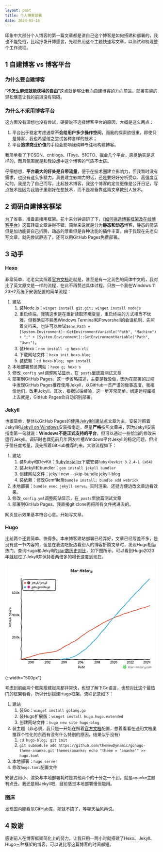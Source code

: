 ```yaml
---
layout: post
title: 个人博客部署
date: 2024-05-16
---
```


印象中大部分个人博客的第一篇文章都是讲自己这个博客是如何搭建和部署的，我也不能免俗，比起抒发开博感言，先趁热用这个主题快速写文章，以测试和梳理整个工作流程。

## 1 自建博客 vs 博客平台

### 为什么要自建博客

“**不怎么麻烦就能获得的自由**”这点就足够让我向自建博客的方向前进，部署实施的轻松惬意让我的前进没有阻碍。

### 为什么不采用博客平台

这方面没有深想也没有尝试，硬要说不选择博客平台的原因，大概是这么两点：

1. 平台出于稳定考虑通常**不会给用户多少操作空间**，而我的探索欲很重，即使只是博客，我也希望借之尝试各种各样的技术；
2. 平台**追求商业价值**的手段会影响我纯粹专注地构建博客。

我简单看了下CSDN、cnblogs、ITeye、51CTO、掘金几个平台，感觉确实是这样的，而且氛围就是和我设想中这个博客的气质不太搭。

仔细想想，**平台最大的好处是自带流量**，便于在技术圈建立影响力，但我暂时没有需求，也没有这么多精力，真要建立影响力的话，还是要好好分析受众、高强度互动的。我是为了自己而写，比起技术博客，我这个博客的定位更像是公开日记，写点技术是因为我脑子里刚好在想技术，而不是准备靠这篇文章教别人技术。

## 2 调研自建博客框架

为了省事，准备直接用框架。花十来分钟调研了下，《[如何挑选博客框架及在线博客平台](https://www.cnblogs.com/ncphoton/p/16950907.html)》这篇转载文章讲得不错。简单来说就是分为**静态和动态**博客，静态的简洁但是加功能要自己折腾，动态的厚重但是各种功能的插件丰富。由于我现在先老实写文章，就先尝试静态了，还可以用GitHub Pages免费部署。

## 3 动手

### Hexo

非常简单，老老实实照着[官方文档](https://hexo.io/zh-cn/docs/)走就是，甚至是有一定润色的简体中文的，我对比了英文原文是一样的流程，在此不再赘述具体过程，只放一个我在Windows 11 23H2系统下安装配置的简单流程：

1. 建站
   1. 装Node.js：`winget install git.git; winget install nodejs`
   2. 重启终端。我猜这步是在重新读取环境变量，重启终端的方式相当不优雅，但我确实不熟悉Windows Terminal和Powershell的会话机制，先照着文档来。也许可以尝试`$env:Path = [System.Environment]::GetEnvironmentVariable("Path", "Machine") + ";" + [System.Environment]::GetEnvironmentVariable("Path", "User")`。
   2. 装Hexo：`npm install -g hexo-cli`
   4. 下载网站文件：`hexo init hexo-blog`
   5. 装依赖：`cd hexo-blog; npm install`
2. 本地部署预览网站：`hexo g; hexo s`
3. 修改`_config.yml`调整网站显示，在`_posts`里放篇测试文章
4. 部署到GitHub Pages。这一步省略描述，主要是我没做，因为在部署的过程中发现GitHub Pages推荐使用Jekyll，以GitHub一贯严谨的做事态度，我相信他们，改用Jekyll。其次，根据以往经验，这一步非常简单，绑定远程库推上去就是，GitHub Pages会自动识别部署。

### Jekyll

也很简单，整体以GitHub Pages的[使用Jekyll创建站点](https://docs.github.com/zh/pages/setting-up-a-github-pages-site-with-jekyll/creating-a-github-pages-site-with-jekyll)文章为主，安装时照着Jekyll的[Jekyll on Windows](https://jekyllrb.com/docs/installation/windows/)安装指南走，尽量**严格**按照文章来，因为Jekyll安装指南第一句就说：**Windows不是正式支持的平台**，但可以通过一些恰当的修改来运行Jekyll。调研时也偶见前几年网友吐槽Windows平台Jekyll的稳定问题，但出于信任度考量，我先照着GitHub推荐的来。大致流程如下：

1. 建站
   1. 装Ruby和DevKit：[RubyInstaller](https://rubyinstaller.org/downloads/)下载安装`Ruby+Devkit 3.2.4-1 (x64)`
   2. 装Jekyll和bundler：`gem install jekyll bundler`
   3. 创建网站文件：jekyll new --skip-bundle jekyll-blog
   4. 装依赖：修改Gemfile后`bundle install; bundle add webrick`
2. 本地部署：`bundle exec jekyll serve`。实时渲染，还挺方便边改文章边看效果。
3. 修改`_config.yml`调整网站显示，在`_posts`里放篇测试文章
4. 部署到GitHub Pages。我直接git clone再把所有文件拷进去的。

网页显示效果基本符合心意。开始写文章。

### Hugo

比前两个还要简单、快得多。本来博客建站部署已经弄好，文章已经写差不多，是没有这一节内容的，但是在我边吃饭边看别人的博客折腾文章时，发现Hugo相当热门。查询Hugo和Jekyll的[star数历史对比](https://star-history.com/#jekyll/jekyll&gohugoio/hugo&Date)，如下图所示，可以看到Hugo2020年就超过了Jekyll并保持着两倍多的增长速度到现在。

![star-history-20240516](/assets/star-history-20240516.png){: width="500px"}

考虑到前面两个框架搭建起来都非常快，也想了解下Go语言，也想对比这个最热门的框架看看，所以计划搭建Hugo框架。流程记录如下：

1. 建站
   1. 装Go：`winget install golang.go`
   2. 装Hugo扩展版：`winget install hugo.hugo.extended`
   3. 创建网站文件：`hugo new site hugo-blog`
2. 装主题（非必须，我只是一开始在照着[官方文档](https://gohugo.io/getting-started/quick-start/)配置，想着看看在通用文档里推荐个性化的东西有没有什么特别的原因，结果似乎没有）
   1. `cd hugo-blog; git init`
   3. `git submodule add https://github.com/theNewDynamic/gohugo-theme-ananke.git themes/ananke; echo "theme = 'ananke'" >> hugo.toml`
3. 本地部署：`hugo server`
4. 修改`hogo.toml`配置文件

安装占用小、渲染与本地部署耗时是其他两个的十分之一不到，就是ananke主题有点丑。我还是用Jekyll吧，目前感觉本地部署慢但能用。

### 图床

发现国内能看见GitHub库，那就不搞了，等哪天抽风再说。

## 4 致谢

感谢前人在博客框架简化上的努力，让我只用一两小时就搭建了Hexo、Jekyll、Hugo三种框架的博客，可以说比写这篇博客的时间都短。
